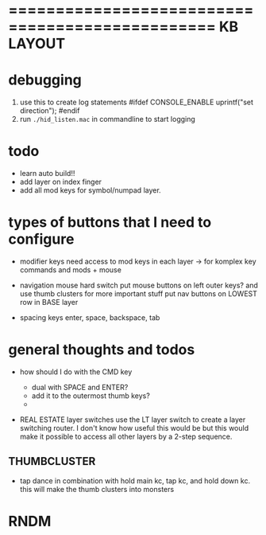 ================================================
KB LAYOUT
================================================

# debugging

1. use this to create log statements
   #ifdef CONSOLE_ENABLE
   uprintf("set direction");
   #endif
2. run `./hid_listen.mac` in commandline to start logging

# todo

- learn auto build!!
- add layer on index finger
- add all mod keys for symbol/numpad layer.

# types of buttons that I need to configure

- modifier keys
  need access to mod keys in each layer -> for komplex key commands and mods + mouse

- navigation
  mouse hard switch
  put mouse buttons on left outer keys?
  and use thumb clusters for more important stuff
  put nav buttons on LOWEST row in BASE layer

- spacing keys
  enter, space, backspace, tab

# general thoughts and todos

- how should I do with the CMD key

  - dual with SPACE and ENTER?
  - add it to the outermost thumb keys?
  -

- REAL ESTATE layer switches
  use the LT layer switch to create a layer switching router.
  I don't know how useful this would be but this would make it possible to access all other layers
  by a 2-step sequence.

## THUMBCLUSTER

- tap dance in combination with hold
  main kc, tap kc, and hold down kc.
  this will make the thumb clusters into monsters

# RNDM
